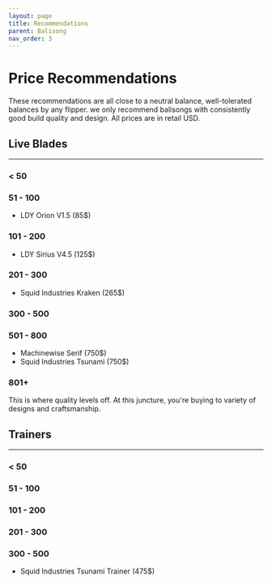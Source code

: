 ```yaml
---
layout: page
title: Recommendations
parent: Balisong
nav_order: 3
---
```


# Price Recommendations
These recommendations are all close to a neutral balance, well-tolerated balances by any flipper. we only recommend balisongs with consistently good build quality and design. All prices are in retail USD.

## Live Blades
---
### < 50

### 51 - 100
- LDY Orion V1.5 (85$)

### 101 - 200
- LDY Sirius V4.5 (125$)

### 201 - 300
- Squid Industries Kraken (265$)

### 300 - 500

### 501 - 800
- Machinewise Serif (750$)
- Squid Industries Tsunami (750$)

### 801+
This is where quality levels off. At this juncture, you're buying to variety of designs and craftsmanship.

## Trainers
---
### < 50

### 51 - 100

### 101 - 200

### 201 - 300

### 300 - 500
- Squid Industries Tsunami Trainer (475$)

